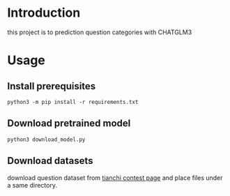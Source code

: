 # Introduction

this project is to prediction question categories with CHATGLM3

# Usage

## Install prerequisites

```shell
python3 -m pip install -r requirements.txt
```

## Download pretrained model

```shell
python3 download_model.py
```

## Download datasets

download question dataset from [tianchi contest page](https://tianchi.aliyun.com/competition/entrance/532176) and place files under a same directory.


